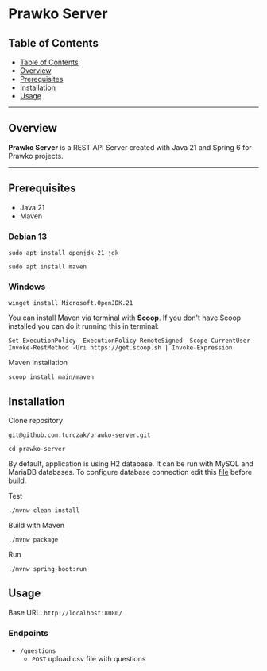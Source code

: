 # Prawko Server

## Table of Contents

* [Table of Contents](#table-of-contents)
* [Overview](#overview)
* [Prerequisites](#prerequisites)
* [Installation](#installation)
* [Usage](#usage)

---

## Overview

**Prawko Server** is a REST API Server created with Java 21 and Spring 6 for Prawko projects.

---

## Prerequisites

* Java 21
* Maven

### Debian 13

`sudo apt install openjdk-21-jdk`

`sudo apt install maven`

### Windows

`winget install Microsoft.OpenJDK.21`

You can install Maven via terminal with **Scoop**. If you don't have Scoop installed you can do it running this in terminal:

`Set-ExecutionPolicy -ExecutionPolicy RemoteSigned -Scope CurrentUser
Invoke-RestMethod -Uri https://get.scoop.sh | Invoke-Expression`

Maven installation

`scoop install main/maven`

## Installation

Clone repository

`git@github.com:turczak/prawko-server.git`

`cd prawko-server`

By default, application is using H2 database.
It can be run with MySQL and MariaDB databases.
To configure database connection edit this [file](https://github.com/turczak/prawko-server/blob/main/src/main/resources/application.properties)
before build.

Test

`./mvnw clean install`

Build with Maven

`./mvnw package`

Run

`./mvnw spring-boot:run`

## Usage

Base URL: `http://localhost:8080/`

### Endpoints

* `/questions`
    + `POST` upload csv file with questions
